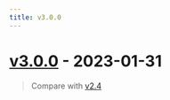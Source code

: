```yaml
---
title: v3.0.0
---
```


# [v3.0.0](https://github.com/bagherilab/ARCADE/releases/tag/v3.0.0) - 2023-01-31

> Compare with [v2.4](https://github.com/bagherilab/ARCADE/compare/v2.4...v3.0.0)
